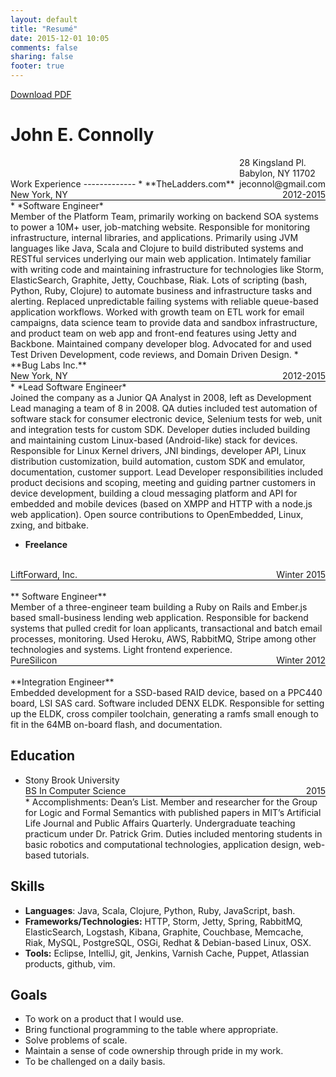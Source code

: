 ```yaml
---
layout: default
title: "Resumé"
date: 2015-12-01 10:05
comments: false
sharing: false
footer: true
---
```

<div class="container">
  <div class="row">
        <a class="btn btn-primary view-pdf" href="/images/resume.pdf"><i class="fa fa-file-pdf-o"></i>  Download PDF</a>
  </div>
</div>

<h1>John E. Connolly</h1>

<div style="float:right">
28 Kingsland Pl.<br/>
Babylon, NY 11702<br/>
jeconnol@gmail.com
</div>
<br/>
<br/>
Work Experience
-------------
* **TheLadders.com**
  <br/>
  <div style="border-bottom: 1px solid black;overflow:hidden">
    <div style="float:left">New York, NY</div>
    <div style="float:right">2012-2015</div>
  </div>
    * *Software Engineer*
    <br/>
    Member of the Platform Team, primarily working on backend SOA systems to power a 10M+ user, job-matching website. Responsible for monitoring infrastructure, internal libraries, and applications. Primarily using JVM languages like Java, Scala and Clojure to build distributed systems and RESTful services underlying our main web application. Intimately familiar with writing code and maintaining infrastructure for technologies like Storm, ElasticSearch, Graphite, Jetty, Couchbase, Riak. Lots of scripting (bash, Python, Ruby, Clojure) to automate business and infrastructure tasks and alerting. Replaced unpredictable failing systems with reliable queue-based application workflows. Worked with growth team on ETL work for email campaigns, data science team to provide data and sandbox infrastructure, and product team on web app and front-end features using Jetty and Backbone. Maintained company developer blog. Advocated for and used Test Driven Development, code reviews, and Domain Driven Design.
* **Bug Labs Inc.**
  <div style="border-bottom: 1px solid black;overflow:hidden">
    <div style="float:left">New York, NY</div>
    <div style="float:right">2012-2015</div>
  </div>
    * *Lead Software Engineer*
    <br/>
    Joined the company as a Junior QA Analyst in 2008, left as Development Lead managing a team of 8 in 2008. QA duties included test automation of software stack for consumer electronic device, Selenium tests for web, unit and integration tests for custom SDK. Developer duties included building and maintaining custom Linux-based (Android-like) stack for devices. Responsible for Linux Kernel drivers, JNI bindings, developer API, Linux distribution customization, build automation, custom SDK and emulator, documentation, customer support. Lead Developer responsibilities included product decisions and scoping, meeting and guiding partner customers in device development, building a cloud messaging platform and API for embedded and mobile devices (based on XMPP and HTTP with a node.js web application).  Open source contributions to OpenEmbedded, Linux, zxing, and bitbake.
    <br/>

*  **Freelance**
  <br/>
  <div style="border-bottom: 1px solid black;overflow:hidden">
  <div style="float:left">LiftForward, Inc.</div><div style="float:right">Winter 2015</div>
  </div>
  <br/>
    ** Software Engineer**
    <br/>
   Member of a three-engineer team building a Ruby on Rails and Ember.js based small-business lending web application. Responsible for backend systems that pulled credit for loan applicants, transactional and batch email processes, monitoring. Used Heroku, AWS, RabbitMQ, Stripe among other technologies and systems. Light frontend experience.
   <br/>
  <div style="border-bottom: 1px solid black;overflow:hidden">
  <div style="float:left">PureSilicon</div><div style="float:right">Winter 2012</div>
  </div>
  <br/>
    **Integration Engineer**
    <br/>
   Embedded development for a SSD-based RAID device, based on a PPC440 board, LSI SAS card.  Software included DENX ELDK.  Responsible for setting up the ELDK, cross compiler toolchain, generating a ramfs small enough to fit in the 64MB on-board flash, and documentation. 

Education
-----------
* Stony Brook University
  <div style="border-bottom: 1px solid black;overflow:hidden">
  <div style="float:left">BS In Computer Science</div><div style="float:right">2015</div>
  </div>
  * Accomplishments: Dean’s List. Member and researcher for the Group for Logic and Formal Semantics with published papers in MIT’s Artificial Life Journal and Public Affairs Quarterly. Undergraduate teaching practicum under Dr. Patrick Grim.  Duties included mentoring students in basic robotics and computational technologies, application design, web-based tutorials.

Skills
-----------
  * **Languages**: Java, Scala, Clojure, Python, Ruby, JavaScript, bash.
  * **Frameworks/Technologies:** HTTP, Storm, Jetty, Spring, RabbitMQ, ElasticSearch, Logstash, Kibana, Graphite, Couchbase, Memcache, Riak, MySQL, PostgreSQL, OSGi, Redhat & Debian-based Linux, OSX.
  * **Tools:** Eclipse, IntelliJ, git, Jenkins, Varnish Cache, Puppet, Atlassian products, github, vim.

Goals
-----------
* To work on a product that I would use.
* Bring functional programming to the table where appropriate.
* Solve problems of scale.
* Maintain a sense of code ownership through pride in my work.
* To be challenged on a daily basis.

